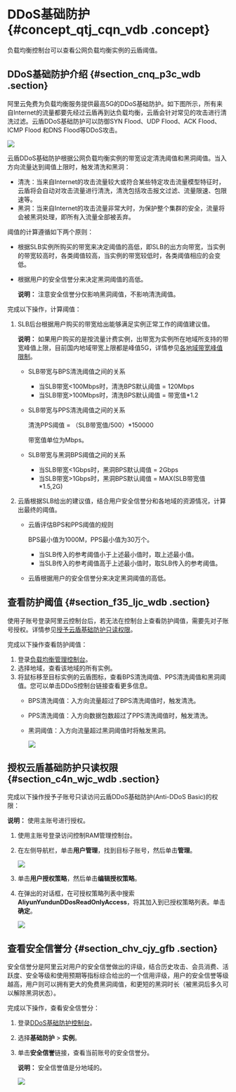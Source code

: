 # DDoS基础防护 {#concept_qtj_cqn_vdb .concept}

负载均衡控制台可以查看公网负载均衡实例的云盾阈值。

## DDoS基础防护介绍 {#section_cnq_p3c_wdb .section}

阿里云免费为负载均衡服务提供最高5G的DDoS基础防护。如下图所示，所有来自Internet的流量都要先经过云盾再到达负载均衡，云盾会针对常见的攻击进行清洗过滤。云盾DDoS基础防护可以防御SYN Flood、UDP Flood、ACK Flood、ICMP Flood 和DNS Flood等DDoS攻击。

![](../DNSLB11827830/images/2870_zh-CN.jpeg)

云盾DDoS基础防护根据公网负载均衡实例的带宽设定清洗阈值和黑洞阈值。当入方向流量达到阈值上限时，触发清洗和黑洞：

-   清洗：当来自Internet的攻击流量较大或符合某些特定攻击流量模型特征时，云盾将会自动对攻击流量进行清洗，清洗包括攻击报文过滤、流量限速、包限速等。
-   黑洞：当来自Internet的攻击流量非常大时，为保护整个集群的安全，流量将会被黑洞处理，即所有入流量全部被丢弃。

阈值的计算遵循如下两个原则：

-   根据SLB实例所购买的带宽来决定阈值的高低，即SLB的出方向带宽，当实例的带宽较高时，各类阈值较高，当实例的带宽较低时，各类阈值相应的会变低。
-   根据用户的安全信誉分来决定黑洞阈值的高低。

    **说明：** 注意安全信誉分仅影响黑洞阈值，不影响清洗阈值。


完成以下操作，计算阈值：

1.  SLB后台根据用户购买的带宽给出能够满足实例正常工作的阈值建议值。

    **说明：** 如果用户购买的是按流量计费实例，出带宽为实例所在地域所支持的带宽峰值上限，目前国内地域带宽上限都是峰值5G，详情参见[各地域带宽峰值限制](intl.zh-CN/产品限制/各地域带宽峰值限制.md#)。

    -   SLB带宽与BPS清洗阈值之间的关系
        -   当SLB带宽<100Mbps时，清洗BPS默认阈值 = 120Mbps
        -   当SLB带宽\>100Mbps时，清洗BPS默认阈值 = 带宽值\*1.2
    -   SLB带宽与PPS清洗阈值之间的关系

        清洗PPS阈值 = （SLB带宽值/500）\*150000

        带宽值单位为Mbps。

    -   SLB带宽与黑洞BPS阈值之间的关系
        -   当SLB带宽<1Gbps时，黑洞BPS默认阈值 = 2Gbps
        -   当SLB带宽\>1Gbps时，黑洞BPS默认阈值 = MAX\(SLB带宽值\*1.5,2G\)
2.  云盾根据SLB给出的建议值，结合用户安全信誉分和各地域的资源情况，计算出最终的阈值。
    -   云盾评估BPS和PPS阈值的规则

        BPS最小值为1000M，PPS最小值为30万个。

        -   当SLB传入的参考阈值小于上述最小值时，取上述最小值。
        -   当SLB传入的参考阈值高于上述最小值时，取SLB传入的参考阈值。
    -   云盾根据用户的安全信誉分来决定黑洞阈值的高低。

## 查看防护阈值 {#section_f35_ljc_wdb .section}

使用子账号登录阿里云控制台后，若无法在控制台上查看防护阈值，需要先对子账号授权。详情参见[授予云盾基础防护只读权限](#section_c4n_wjc_wdb)。

完成以下操作查看防护阈值：

1.  登录[负载均衡管理控制台](https://slb.console.aliyun.com/)。
2.  选择地域，查看该地域的所有实例。
3.  将鼠标移至目标实例的云盾图标，查看BPS清洗阈值、PPS清洗阈值和黑洞阈值。您可以单击DDoS控制台链接查看更多信息。
    -   BPS清洗阈值：入方向流量超过了BPS清洗阈值时，触发清洗。
    -   PPS清洗阈值：入方向数据包数超过了PPS清洗阈值时，触发清洗。
    -   黑洞阈值：入方向流量超过黑洞阈值时将触发黑洞。

        ![](http://static-aliyun-doc.oss-cn-hangzhou.aliyuncs.com/assets/img/15694/15610874857339_zh-CN.png)


## 授权云盾基础防护只读权限 {#section_c4n_wjc_wdb .section}

完成以下操作授予子账号只读访问云盾DDoS基础防护\(Anti-DDoS Basic\)的权限：

**说明：** 使用主账号进行授权。

1.  使用主账号登录访问控制RAM管理控制台。
2.  在左侧导航栏，单击**用户管理**，找到目标子账号，然后单击**管理**。

    ![](http://static-aliyun-doc.oss-cn-hangzhou.aliyuncs.com/assets/img/4157/15610874852872_zh-CN.png)

3.  单击**用户授权策略**，然后单击**编辑授权策略**。
4.  在弹出的对话框，在可授权策略列表中搜索**AliyunYundunDDosReadOnlyAccess**，将其加入到已授权策略列表。单击**确定**。

    ![](http://static-aliyun-doc.oss-cn-hangzhou.aliyuncs.com/assets/img/4157/15610874852873_zh-CN.png)


## 查看安全信誉分 {#section_chv_cjy_gfb .section}

安全信誉分是阿里云对用户的安全信誉做出的评级，结合历史攻击、会员消费、活跃度、安全等级和使用预期等指标综合给出的一个信用评级，用户的安全信誉等级越高，用户则可以拥有更大的免费黑洞阈值，和更短的黑洞时长（被黑洞后多久可以解除黑洞状态）。

完成以下操作，查看安全信誉分：

1.  登录[DDoS基础防护控制台](https://yundun.console.aliyun.com/?p=ddosnext#/instance/cn-hangzhou)。
2.  选择**基础防护** \> **实例**。
3.  单击**安全信誉**链接，查看当前账号的安全信誉分。

    **说明：** 安全信誉值是分地域的。

    ![](http://static-aliyun-doc.oss-cn-hangzhou.aliyuncs.com/assets/img/15694/156108748612959_zh-CN.png)


